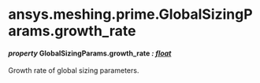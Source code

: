 # ansys.meshing.prime.GlobalSizingParams.growth_rate

#### *property* GlobalSizingParams.growth_rate *: [float](https://docs.python.org/3.11/library/functions.html#float)*

Growth rate of global sizing parameters.

<!-- !! processed by numpydoc !! -->
